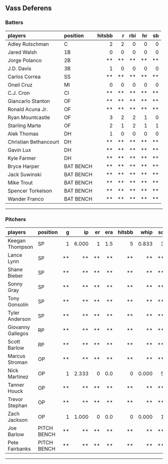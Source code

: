 ## Vass Deferens

### Batters

 
|players               |position  | hitsbb|  r| rbi| hr| sb| 
|:---------------------|:---------|------:|--:|---:|--:|--:| 
|Adley Rutschman       |C         |      2|  2|   0|  0|  0| 
|Jared Walsh           |1B        |      0|  0|   0|  0|  0| 
|Jorge Polanco         |2B        |     **| **|  **| **| **| 
|J.D. Davis            |3B        |      1|  0|   0|  0|  0| 
|Carlos Correa         |SS        |     **| **|  **| **| **| 
|Oneil Cruz            |MI        |      0|  0|   0|  0|  0| 
|C.J. Cron             |CI        |     **| **|  **| **| **| 
|Giancarlo Stanton     |OF        |     **| **|  **| **| **| 
|Ronald Acuna Jr.      |OF        |     **| **|  **| **| **| 
|Ryan Mountcastle      |OF        |      3|  2|   2|  1|  0| 
|Starling Marte        |OF        |      2|  1|   2|  1|  1| 
|Alek Thomas           |DH        |      1|  0|   0|  0|  0| 
|Christian Bethancourt |DH        |     **| **|  **| **| **| 
|Gavin Lux             |DH        |     **| **|  **| **| **| 
|Kyle Farmer           |DH        |     **| **|  **| **| **| 
|Bryce Harper          |BAT BENCH |     **| **|  **| **| **| 
|Jack Suwinski         |BAT BENCH |     **| **|  **| **| **| 
|Mike Trout            |BAT BENCH |     **| **|  **| **| **| 
|Spencer Torkelson     |BAT BENCH |     **| **|  **| **| **| 
|Wander Franco         |BAT BENCH |     **| **|  **| **| **| 


* * *

### Pitchers

 
|players           |position    |  g|    ip| er| era| hitsbb|  whip| so|  w| sv| 
|:-----------------|:-----------|--:|-----:|--:|---:|------:|-----:|--:|--:|--:| 
|Keegan Thompson   |SP          |  1| 6.000|  1| 1.5|      5| 0.833|  3|  1|  0| 
|Lance Lynn        |SP          | **|    **| **|  **|     **|    **| **| **| **| 
|Shane Bieber      |SP          | **|    **| **|  **|     **|    **| **| **| **| 
|Sonny Gray        |SP          | **|    **| **|  **|     **|    **| **| **| **| 
|Tony Gonsolin     |SP          | **|    **| **|  **|     **|    **| **| **| **| 
|Tyler Anderson    |SP          | **|    **| **|  **|     **|    **| **| **| **| 
|Giovanny Gallegos |RP          | **|    **| **|  **|     **|    **| **| **| **| 
|Scott Barlow      |RP          | **|    **| **|  **|     **|    **| **| **| **| 
|Marcus Stroman    |OP          | **|    **| **|  **|     **|    **| **| **| **| 
|Nick Martinez     |OP          |  1| 2.333|  0| 0.0|      0| 0.000|  5|  0|  0| 
|Tanner Houck      |OP          | **|    **| **|  **|     **|    **| **| **| **| 
|Trevor Stephan    |OP          | **|    **| **|  **|     **|    **| **| **| **| 
|Zach Jackson      |OP          |  1| 1.000|  0| 0.0|      0| 0.000|  1|  0|  0| 
|Joe Barlow        |PITCH BENCH | **|    **| **|  **|     **|    **| **| **| **| 
|Pete Fairbanks    |PITCH BENCH | **|    **| **|  **|     **|    **| **| **| **| 


* * *


